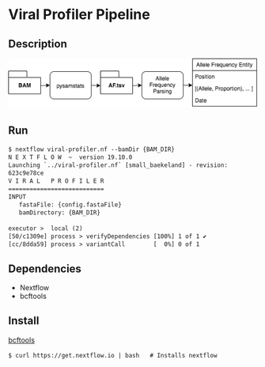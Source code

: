 # Viral Profiler Pipeline

## Description
![Pipeline](./resources/img/af_pipeline.png)

## Run
```
$ nextflow viral-profiler.nf --bamDir {BAM_DIR}
N E X T F L O W  ~  version 19.10.0
Launching `../viral-profiler.nf` [small_baekeland] - revision: 623c9e78ce
V I R A L   P R O F I L E R
===========================
INPUT
   fastaFile: {config.fastaFile}
   bamDirectory: {BAM_DIR}

executor >  local (2)
[50/c1309e] process > verifyDependencies [100%] 1 of 1 ✔
[cc/8dda59] process > variantCall        [  0%] 0 of 1
```

## Dependencies
* Nextflow
* bcftools

## Install
[bcftools](http://www.htslib.org/download/)

```
$ curl https://get.nextflow.io | bash   # Installs nextflow
```

